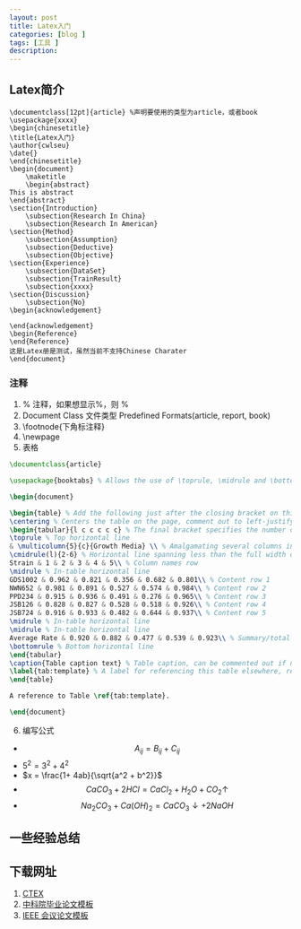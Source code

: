 ```yaml
---
layout: post
title: Latex入门
categories: [blog ]
tags: [工具 ]
description: 
---
```


## Latex简介
```
\documentclass[12pt]{article} %声明要使用的类型为article，或者book
\usepackage{xxxx}
\begin{chinesetitle}
\title{Latex入门}
\author{cwlseu}
\date{}
\end{chinesetitle}
\begin{document}
	\maketitle
	\begin{abstract}
This is abstract
\end{abstract}
\section{Introduction}
	\subsection{Research In China}
	\subsection{Research In American}
\section{Method}
	\subsection{Assumption}
	\subsection{Deductive}
	\subsection{Objective}
\section{Experience}
	\subsection{DataSet}
	\subsection{TrainResult}
	\subsection{xxxx}
\section{Discussion}
	\subsection{No}
\begin{acknowledgement}

\end{acknowledgement}
\begin{Reference}
\end{Reference}
这是Latex册是测试，虽然当前不支持Chinese Charater
\end{document}
```
### 注释
1.  % 注释，如果想显示%，则 \%
2.  Document Class 文件类型
	Predefined Formats(article, report, book)
3. \footnode{下角标注释}
4. \newpage
5. 表格 

```latex
\documentclass{article}

\usepackage{booktabs} % Allows the use of \toprule, \midrule and \bottomrule in tables for horizontal lines

\begin{document}

\begin{table} % Add the following just after the closing bracket on this line to specify a position for the table on the page: [h], [t], [b] or [p] - these mean: here, top, bottom and on a separate page, respectively
\centering % Centers the table on the page, comment out to left-justify
\begin{tabular}{l c c c c c} % The final bracket specifies the number of columns in the table along with left and right borders which are specified using vertical bars (|); each column can be left, right or center-justified using l, r or c. To specify a precise width, use p{width}, e.g. p{5cm}
\toprule % Top horizontal line
& \multicolumn{5}{c}{Growth Media} \\ % Amalgamating several columns into one cell is done using the \multicolumn command as seen on this line
\cmidrule(l){2-6} % Horizontal line spanning less than the full width of the table - you can add (r) or (l) just before the opening curly bracket to shorten the rule on the left or right side
Strain & 1 & 2 & 3 & 4 & 5\\ % Column names row
\midrule % In-table horizontal line
GDS1002 & 0.962 & 0.821 & 0.356 & 0.682 & 0.801\\ % Content row 1
NWN652 & 0.981 & 0.891 & 0.527 & 0.574 & 0.984\\ % Content row 2
PPD234 & 0.915 & 0.936 & 0.491 & 0.276 & 0.965\\ % Content row 3
JSB126 & 0.828 & 0.827 & 0.528 & 0.518 & 0.926\\ % Content row 4
JSB724 & 0.916 & 0.933 & 0.482 & 0.644 & 0.937\\ % Content row 5
\midrule % In-table horizontal line
\midrule % In-table horizontal line
Average Rate & 0.920 & 0.882 & 0.477 & 0.539 & 0.923\\ % Summary/total row
\bottomrule % Bottom horizontal line
\end{tabular}
\caption{Table caption text} % Table caption, can be commented out if no caption is required
\label{tab:template} % A label for referencing this table elsewhere, references are used in text as \ref{label}
\end{table}

A reference to Table \ref{tab:template}.

\end{document}
```

 6. 编写公式
 * $$A_{ij} = B_{ij} + C_{ij}$$
 * $5^2 = 3^2 + 4^2$
 * $x = \frac{1+ 4ab}{\sqrt{a^2 + b^2}}$
 * $$CaCO_3 + 2HCl = CaCl_2 + H_2O + CO_2\uparrow$$
 * $$Na_2CO_3 + Ca(OH)_2 = CaCO_3\downarrow +2 NaOH$$

## 一些经验总结


## 下载网址
1. [CTEX](http://www.ctex.org/CTeXDownload)
2. [中科院毕业论文模板](http://www.ctex.org/PackageCASthesis)
3. [IEEE 会议论文模板](http://www.ieee.org/conferences_events/conferences/publishing/templates.html)